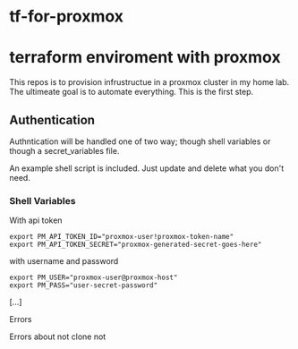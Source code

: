 # tf-for-proxmox
# terraform enviroment with proxmox

This repos is to provision infrustructue in a proxmox cluster in my home lab.  The ultimeate goal is to automate everything.   This is the first step.

## Authentication

Authntication will be handled one of two way; though shell variables or though a secret_variables file.

An example shell script is included.  Just update and delete what you don't need.

### Shell Variables

With api token

```
export PM_API_TOKEN_ID="proxmox-user!proxmox-token-name"
export PM_API_TOKEN_SECRET="proxmox-generated-secret-goes-here"
```

with username and password

```
export PM_USER="proxmox-user@proxmox-host"
export PM_PASS="user-secret-password"
```
[...]

Errors

Errors about not clone not 
